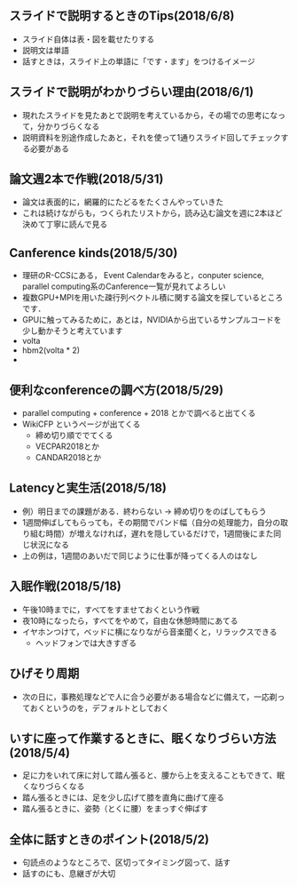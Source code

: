 ## スライドで説明するときのTips(2018/6/8)
- スライド自体は表・図を載せたりする
- 説明文は単語
- 話すときは，スライド上の単語に「です・ます」をつけるイメージ
## スライドで説明がわかりづらい理由(2018/6/1)
- 現れたスライドを見たあとで説明を考えているから，その場での思考になって，分かりづらくなる
- 説明資料を別途作成したあと，それを使って1通りスライド回してチェックする必要がある
## 論文週2本で作戦(2018/5/31)
- 論文は表面的に，網羅的にたどるをたくさんやっていきた
- これは続けながらも，つくられたリストから，読み込む論文を週に2本ほど決めて丁寧に読んで見る
## Canference kinds(2018/5/30)
- 理研のR-CCSにある， Event Calendarをみると，conputer science, parallel computing系のCanference一覧が見れてよろしい
- 複数GPU+MPIを用いた疎行列ベクトル積に関する論文を探しているところです．
- GPUに触ってみるために，あとは，NVIDIAから出ているサンプルコードを少し動かそうと考えています
- volta
- hbm2(volta * 2)
-
## 便利なconferenceの調べ方(2018/5/29)
- parallel computing + conference + 2018 とかで調べると出てくる
- WikiCFP というページが出てくる
	- 締め切り順ででてくる
	- VECPAR2018とか
	- CANDAR2018とか

## Latencyと実生活(2018/5/18)
- 例）明日までの課題がある．終わらない -> 締め切りをのばしてもらう
- 1週間伸ばしてもらっても，その期間でバンド幅（自分の処理能力，自分の取り組む時間）が増えなければ，遅れを隠しているだけで，1週間後にまた同じ状況になる
- 上の例は，1週間のあいだで同じように仕事が降ってくる人のはなし
## 入眠作戦(2018/5/18)
- 午後10時までに，すべてをすませておくという作戦
- 夜10時になったら，すべてをやめて，自由な休憩時間にあてる
- イヤホンつけて，ベッドに横になりながら音楽聞くと，リラックスできる
	- ヘッドフォンでは大きすぎる
## ひげそり周期
- 次の日に，事務処理などで人に合う必要がある場合などに備えて，一応剃っておくというのを，デフォルトとしておく
## いすに座って作業するときに、眠くなりづらい方法(2018/5/4)
- 足に力をいれて床に対して踏ん張ると、腰から上を支えることもできて、眠くなりづらくなる
- 踏ん張るときには、足を少し広げて膝を直角に曲げて座る
- 踏ん張るときに、姿勢（とくに腰）をまっすぐ伸ばす
## 全体に話すときのポイント(2018/5/2)
- 句読点のようなところで、区切ってタイミング図って、話す
- 話すのにも、息継ぎが大切
